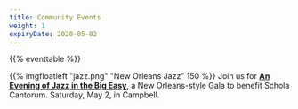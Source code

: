 ```yaml
---
title: Community Events
weight: 1
expiryDate: 2020-05-02
---
```


{{% eventtable %}}

{{% imgfloatleft "jazz.png" "New Orleans Jazz" 150 %}}
Join us for <a href="/events/gala" style="font-weight:bold">An Evening of Jazz in the Big Easy</a>,
a New Orleans-style Gala to benefit Schola Cantorum.  Saturday, May 2, in Campbell.
